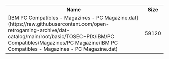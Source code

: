 <table>
<tr><th>Name</th><th>Size</th></tr>
<tr><td>[IBM PC Compatibles - Magazines - PC Magazine.dat](https://raw.githubusercontent.com/open-retrogaming-archive/dat-catalog/main/root/basic/TOSEC-PIX/IBM/PC Compatibles/Magazines/PC Magazine/IBM PC Compatibles - Magazines - PC Magazine.dat)</td><td>59120</td></tr>
</table>
